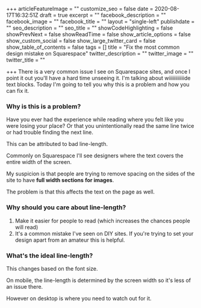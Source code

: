 +++
articleFeatureImage = ""
customize_seo = false
date = 2020-08-17T16:32:51Z
draft = true
excerpt = ""
facebook_description = ""
facebook_image = ""
facebook_title = ""
layout = "single-left"
publishdate = ""
seo_description = ""
seo_title = ""
showCodeHighlighting = false
showPrevNext = false
showReadTime = false
show_article_options = false
show_custom_social = false
show_large_twitter_card = false
show_table_of_contents = false
tags = []
title = "Fix the most common design mistake on Squarespace"
twitter_description = ""
twitter_image = ""
twitter_title = ""

+++
There is a very common issue I see on Squarespace sites, and once I point it out you'll have a hard time unseeing it. I'm talking about wiiiiiiiiiiiide text blocks. Today I'm going to tell you why this is a problem and how you can fix it. 

### Why is this is a problem?

Have you ever had the experience while reading where you felt like you were losing your place? Or that you unintentionally read the same line twice or had trouble finding the next line.

This can be attributed to bad line-length.

Commonly on Squarespace I'll see designers where the text covers the entire width of the screen. 

My suspicion is that people are trying to remove spacing on the sides of the site to have **full width sections** **for images**. 

The problem is that this affects the text on the page as well. 

### Why should you care about line-length? 

1. Make it easier for people to read (which increases the chances people will read)
2. It's a common mistake I've seen on DIY sites. If you're trying to set your design apart from an amateur this is helpful. 

### What's the ideal line-length?

This changes based on the font size.

On mobile, the line-length is determined by the screen width so it's less of an issue there. 

However on desktop is where you need to watch out for it. 